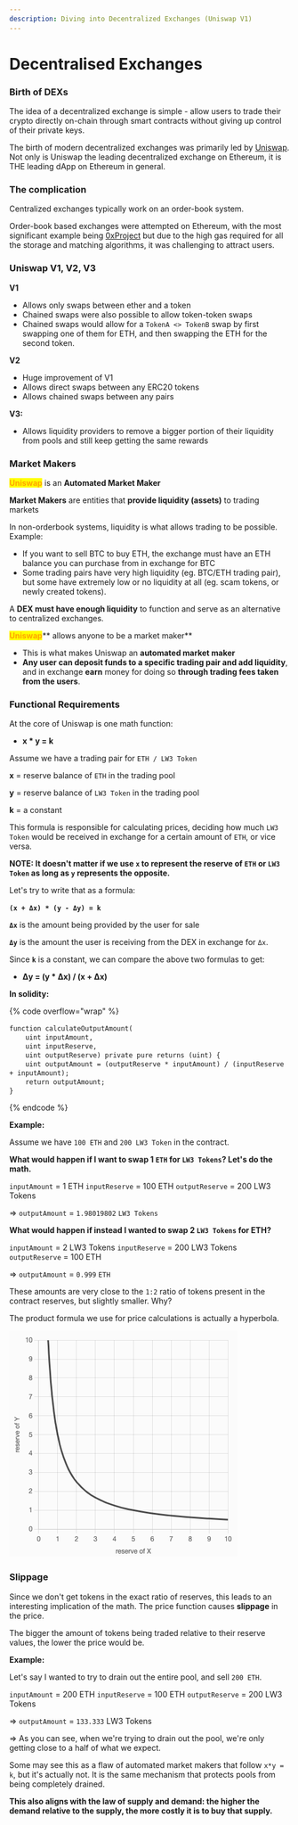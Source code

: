 ```yaml
---
description: Diving into Decentralized Exchanges (Uniswap V1)
---
```


# Decentralised Exchanges

### Birth of DEXs

The idea of a decentralized exchange is simple - allow users to trade their crypto directly on-chain through smart contracts without giving up control of their private keys.

The birth of modern decentralized exchanges was primarily led by [Uniswap](https://uniswap.org/). Not only is Uniswap the leading decentralized exchange on Ethereum, it is THE leading dApp on Ethereum in general.

### The complication

Centralized exchanges typically work on an order-book system.

Order-book based exchanges were attempted on Ethereum, with the most significant example being [0xProject](https://0x.org/) but due to the high gas required for all the storage and matching algorithms, it was challenging to attract users.

### Uniswap V1, V2, V3

**V1**

* Allows only swaps between ether and a token
* Chained swaps were also possible to allow token-token swaps
* Chained swaps would allow for a `TokenA <> TokenB` swap by first swapping one of them for ETH, and then swapping the ETH for the second token.

**V2**

* Huge improvement of V1
* Allows direct swaps between any ERC20 tokens
* Allows chained swaps between any pairs

**V3:**

* Allows liquidity providers to remove a bigger portion of their liquidity from pools and still keep getting the same rewards

### **Market Makers**

<mark style="color:orange;">**Uniswap**</mark> is an **Automated Market Maker**

**Market Makers** are entities that **provide liquidity (assets)** to trading markets

In non-orderbook systems, liquidity is what allows trading to be possible. Example:

* If you want to sell BTC to buy ETH, the exchange must have an ETH balance you can purchase from in exchange for BTC
* Some trading pairs have very high liquidity (eg. BTC/ETH trading pair), but some have extremely low or no liquidity at all (eg. scam tokens, or newly created tokens).

A **DEX must have enough liquidity** to function and serve as an alternative to centralized exchanges.

<mark style="color:orange;">**Uniswap**</mark>** allows anyone to be a market maker**

* This is what makes Uniswap an **automated market maker**
* **Any user can deposit funds to a specific trading pair and add liquidity**, and in exchange **earn** money for doing so **through trading fees taken from the users**.

### Functional Requirements

At the core of Uniswap is one math function:&#x20;

* **x \* y = k**

Assume we have a trading pair for `ETH / LW3 Token`

**x** = reserve balance of `ETH` in the trading pool

**y** = reserve balance of `LW3 Token` in the trading pool

**k** = a constant

This formula is responsible for calculating prices, deciding how much `LW3 Token` would be received in exchange for a certain amount of `ETH`, or vice versa.

**NOTE: It doesn't matter if we use `x` to represent the reserve of `ETH` or `LW3 Token` as long as `y` represents the opposite.**

Let's try to write that as a formula:

**`(x + Δx) * (y - Δy) = k`**

**`Δx`** is the amount being provided by the user for sale&#x20;

**`Δy`** is the amount the user is receiving from the DEX in exchange for `Δx`.

Since **`k`** is a constant, we can compare the above two formulas to get:

* **Δy = (y \* Δx) / (x + Δx)**

**In solidity:**

{% code overflow="wrap" %}
```solidity
function calculateOutputAmount(
    uint inputAmount, 
    uint inputReserve, 
    uint outputReserve) private pure returns (uint) {    
    uint outputAmount = (outputReserve * inputAmount) / (inputReserve + inputAmount);
    return outputAmount;
}
```
{% endcode %}

**Example:**

Assume we have `100 ETH` and `200 LW3 Token` in the contract.

**What would happen if I want to swap 1 `ETH` for `LW3 Tokens`? Let's do the math.**

`inputAmount` = 1 ETH `inputReserve` = 100 ETH `outputReserve` = 200 LW3 Tokens

\=> `outputAmount` = `1.98019802` `LW3 Tokens`

**What would happen if instead I wanted to swap 2 `LW3 Tokens` for ETH?**

`inputAmount` = 2 LW3 Tokens `inputReserve` = 200 LW3 Tokens `outputReserve` = 100 ETH

\=> `outputAmount` = `0.999` `ETH`

These amounts are very close to the `1:2` ratio of tokens present in the contract reserves, but slightly smaller. Why?

The product formula we use for price calculations is actually a hyperbola.

![](.gitbook/assets/image.png)

### Slippage

Since we don't get tokens in the exact ratio of reserves, this leads to an interesting implication of the math. The price function causes **slippage** in the price.

The bigger the amount of tokens being traded relative to their reserve values, the lower the price would be.

**Example:**

Let's say I wanted to try to drain out the entire pool, and sell `200 ETH`.

`inputAmount` = 200 ETH `inputReserve` = 100 ETH `outputReserve` = 200 LW3 Tokens

\=> `outputAmount` = `133.333` LW3 Tokens

\=> As you can see, when we're trying to drain out the pool, we're only getting close to a half of what we expect.

Some may see this as a flaw of automated market makers that follow `x*y = k`, but it's actually not. It is the same mechanism that protects pools from being completely drained.&#x20;

**This also aligns with the law of supply and demand: the higher the demand relative to the supply, the more costly it is to buy that supply.**



